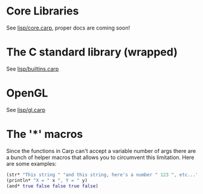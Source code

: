 # Core Libraries
See [lisp/core.carp](../lisp/core.carp), proper docs are coming soon!

# The C standard library (wrapped)
See [lisp/builtins.carp](../lisp/builtins.carp)

# OpenGL
See [lisp/gl.carp](../lisp/gl.carp)

# The '*' macros
Since the functions in Carp can't accept a variable number of args there are a bunch of helper macros that allows you to circumvent this limitation. Here are some examples:

```clojure
(str* "This string " "and this string, here's a number " 123 ", etc...")
(println* "X = " x ", Y = " y)
(and* true false false true false)
```
